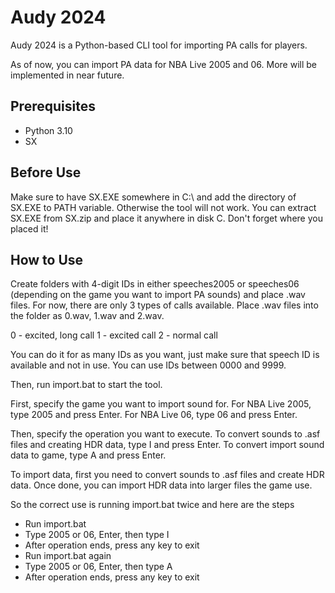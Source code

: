 # Audy 2024

Audy 2024 is a Python-based CLI tool for importing PA calls for players.

As of now, you can import PA data for NBA Live 2005 and 06. More will be implemented in near future.

## Prerequisites

- Python 3.10
- SX

## Before Use

Make sure to have SX.EXE somewhere in C:\ and add the directory of SX.EXE to PATH variable. Otherwise the tool will not work. You can extract SX.EXE from SX.zip and place it anywhere in disk C. Don't forget where you placed it!

## How to Use

Create folders with 4-digit IDs in either speeches2005 or speeches06 (depending on the game you want to import PA sounds) and place .wav files. For now, there are only 3 types of calls available.
Place .wav files into the folder as 0.wav, 1.wav and 2.wav.

0 - excited, long call
1 - excited call
2 - normal call

You can do it for as many IDs as you want, just make sure that speech ID is available and not in use. You can use IDs between 0000 and 9999.

Then, run import.bat to start the tool.

First, specify the game you want to import sound for. For NBA Live 2005, type 2005 and press Enter. For NBA Live 06, type 06 and press Enter.

Then, specify the operation you want to execute. To convert sounds to .asf files and creating HDR data, type I and press Enter. To convert import sound data to game, type A and press Enter.

To import data, first you need to convert sounds to .asf files and create HDR data. Once done, you can import HDR data into larger files the game use. 

So the correct use is running import.bat twice and here are the steps

- Run import.bat
- Type 2005 or 06, Enter, then type I
- After operation ends, press any key to exit
- Run import.bat again
- Type 2005 or 06, Enter, then type A
- After operation ends, press any key to exit